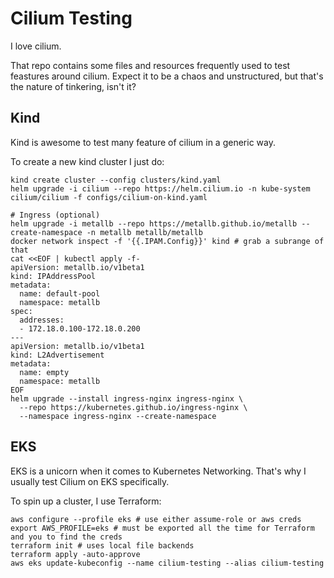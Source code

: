 # Cilium Testing

I love cilium.

That repo contains some files and resources frequently used to test feastures around cilium. Expect it to be a chaos and unstructured, but that's the nature of tinkering, isn't it?

## Kind

Kind is awesome to test many feature of cilium in a generic way.

To create a new kind cluster I just do:

```
kind create cluster --config clusters/kind.yaml
helm upgrade -i cilium --repo https://helm.cilium.io -n kube-system cilium/cilium -f configs/cilium-on-kind.yaml

# Ingress (optional)
helm upgrade -i metallb --repo https://metallb.github.io/metallb --create-namespace -n metallb metallb/metallb
docker network inspect -f '{{.IPAM.Config}}' kind # grab a subrange of that
cat <<EOF | kubectl apply -f-
apiVersion: metallb.io/v1beta1
kind: IPAddressPool
metadata:
  name: default-pool
  namespace: metallb
spec:
  addresses:
  - 172.18.0.100-172.18.0.200
---
apiVersion: metallb.io/v1beta1
kind: L2Advertisement
metadata:
  name: empty
  namespace: metallb
EOF
helm upgrade --install ingress-nginx ingress-nginx \
  --repo https://kubernetes.github.io/ingress-nginx \
  --namespace ingress-nginx --create-namespace
```

## EKS

EKS is a unicorn when it comes to Kubernetes Networking. That's why I usually test Cilium on EKS specifically.

To spin up a cluster, I use Terraform:

```
aws configure --profile eks # use either assume-role or aws creds
export AWS_PROFILE=eks # must be exported all the time for Terraform and you to find the creds
terraform init # uses local file backends
terraform apply -auto-approve
aws eks update-kubeconfig --name cilium-testing --alias cilium-testing
```